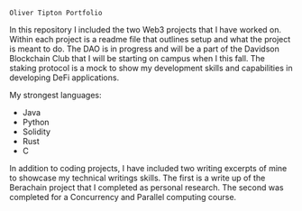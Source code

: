 `Oliver Tipton Portfolio`

In this repository I included the two Web3 projects that I have worked on.  Within each project is a readme file that outlines setup and what the project is meant to do.  The DAO is in progress and will be a part of the Davidson Blockchain Club that I will be starting on campus when I this fall.  The staking protocol is a mock to show my development skills and capabilities in developing DeFi applications.

My strongest languages:
- Java
- Python
- Solidity
- Rust
- C

In addition to coding projects, I have included two writing excerpts of mine to showcase my technical writings skills.  The first is a write up of the Berachain project that I completed as personal research.  The second was completed for a Concurrency and Parallel computing course.  

